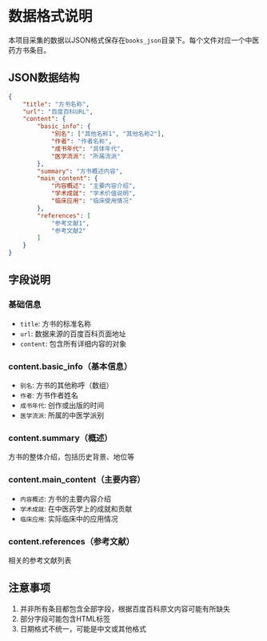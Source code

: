 # 数据格式说明

本项目采集的数据以JSON格式保存在`books_json`目录下。每个文件对应一个中医药方书条目。

## JSON数据结构

```json
{
    "title": "方书名称",
    "url": "百度百科URL",
    "content": {
        "basic_info": {
            "别名": ["其他名称1", "其他名称2"],
            "作者": "作者名称",
            "成书年代": "具体年代",
            "医学流派": "所属流派"
        },
        "summary": "方书概述内容",
        "main_content": {
            "内容概述": "主要内容介绍",
            "学术成就": "学术价值说明",
            "临床应用": "临床使用情况"
        },
        "references": [
            "参考文献1",
            "参考文献2"
        ]
    }
}
```

## 字段说明

### 基础信息
- `title`: 方书的标准名称
- `url`: 数据来源的百度百科页面地址
- `content`: 包含所有详细内容的对象

### content.basic_info（基本信息）
- `别名`: 方书的其他称呼（数组）
- `作者`: 方书作者姓名
- `成书年代`: 创作或出版的时间
- `医学流派`: 所属的中医学派别

### content.summary（概述）
方书的整体介绍，包括历史背景、地位等

### content.main_content（主要内容）
- `内容概述`: 方书的主要内容介绍
- `学术成就`: 在中医药学上的成就和贡献
- `临床应用`: 实际临床中的应用情况

### content.references（参考文献）
相关的参考文献列表

## 注意事项

1. 并非所有条目都包含全部字段，根据百度百科原文内容可能有所缺失
2. 部分字段可能包含HTML标签
3. 日期格式不统一，可能是中文或其他格式
